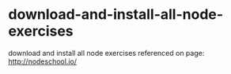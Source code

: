 # download-and-install-all-node-exercises

download and install all node exercises referenced on page: http://nodeschool.io/

